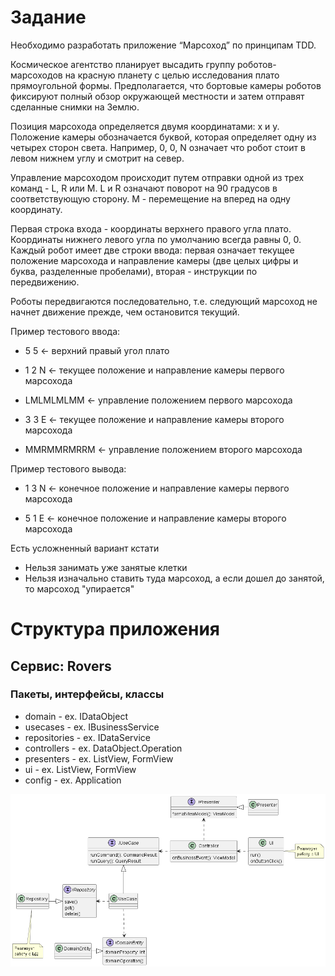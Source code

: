 # Задание
Необходимо разработать приложение “Марсоход” по принципам TDD.

Космическое агентство планирует высадить группу роботов-марсоходов на красную планету с целью исследования плато прямоугольной формы. Предполагается, что бортовые камеры роботов фиксируют полный обзор окружающей местности и затем отправят сделанные снимки на Землю.

Позиция марсохода определяется двумя координатами: x и y. Положение камеры обозначается буквой, которая определяет одну из четырех сторон света. Например, 0, 0, N означает что робот стоит в левом нижнем углу и смотрит на север.

Управление марсоходом происходит путем отправки одной из трех команд - L, R или M. L и R означают поворот на 90 градусов в соответствующую сторону. M - перемещение на вперед на одну координату.

Первая строка входа - координаты верхнего правого угла плато. Координаты нижнего левого угла по умолчанию всегда равны 0, 0. Каждый робот имеет две строки ввода: первая означает текущее положение марсохода и направление камеры (две целых цифры и буква, разделенные пробелами), вторая - инструкции по передвижению.

Роботы передвигаются последовательно, т.е. следующий марсоход не начнет движение прежде, чем остановится текущий.

Пример тестового ввода:

* 5 5 ← верхний правый угол плато


* 1 2 N  ← текущее положение и направление камеры первого марсохода
* LMLMLMLMM ← управление положением первого марсохода


* 3 3 E ← текущее положение и направление камеры второго марсохода
* MMRMMRMRRM ← управление положением второго марсохода

Пример тестового вывода:

* 1 3 N ← конечное положение и направление камеры первого марсохода

* 5 1 E ← конечное положение и направление камеры второго марсохода

Есть усложненный вариант кстати
* Нельзя занимать уже занятые клетки
* Нельзя изначально ставить туда марсоход, а если дошел до занятой, то марсоход "упирается"

# Структура приложения

## Сервис: Rovers

### Пакеты, интерфейсы, классы

* domain - ex. IDataObject
* usecases - ex. IBusinessService
* repositories - ex. IDataService
* controllers - ex. DataObject.Operation
* presenters - ex. ListView, FormView 
* ui - ex. ListView, FormView
* config - ex. Application

![CleanArchitecture.png](src\diagrams\CleanArchitecture.png)